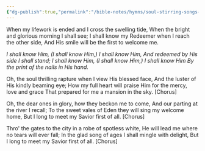 ```yaml
---
{"dg-publish":true,"permalink":"/bible-notes/hymns/soul-stirring-songs-and-hymns/my-saviour-first-of-all/","title":"My Saviour First of All"}
---
```



When my lifework is ended and I cross the swelling tide,
When the bright and glorious morning I shall see;
I shall know my Redeemer when I reach the other side,
And His smile will be the first to welcome me.

*I shall know Him, (I shall know Him,) I shall know Him,
And redeemed by His side I shall stand;
I shall know Him, (I shall know Him,) I shall know Him
By the print of the nails in His hand.*

Oh, the soul thrilling rapture when I view His blessed face,
And the luster of His kindly beaming eye;
How my full heart will praise Him for the mercy, love and grace
That prepared for me a mansion in the sky. [Chorus]

Oh, the dear ones in glory, how they beckon me to come,
And our parting at the river I recall;
To the sweet vales of Eden they will sing my welcome home,
But I long to meet my Savior first of all. [Chorus]

Thro' the gates to the city in a robe of spotless white,
He will lead me where no tears will ever fall;
In the glad song of ages I shall mingle with delight,
But I long to meet my Savior first of all. [Chorus]